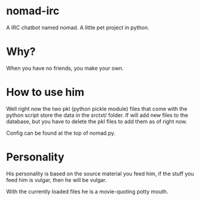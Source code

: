 nomad-irc
=========

A IRC chatbot named nomad. A little pet project in python.

Why?
====

When you have no friends, you make your own.

How to use him
==============

Well right now the two pkl (python pickle module) files that come with the python script store the data in the srctxt/ folder. If will add new files to the database, but you have to delete the pkl files to add them as of right now.

Config can be found at the top of nomad.py.

Personality
===========

His personality is based on the source material you feed him, if the stuff you feed him is vulgar, then he will be vulgar.

With the currently loaded files he is a movie-quoting potty mouth. 
